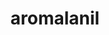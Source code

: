 ---
title: aromalanil
github: https://github.com/aromalanil
mode: dark
transition: 1s
score: 71.6
archetype:
- Little Bit of Everything
---